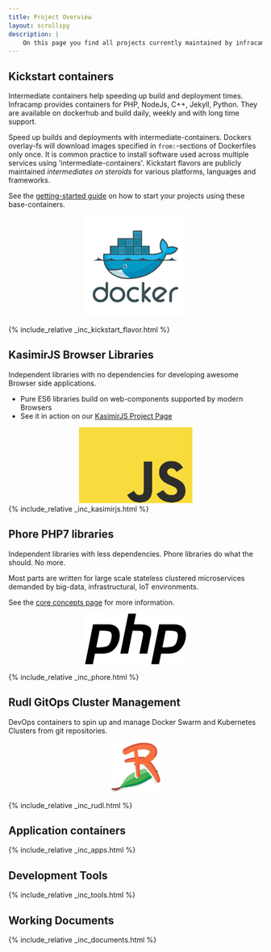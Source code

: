 ```yaml
---
title: Project Overview
layout: scrollspy
description: |
    On this page you find all projects currently maintained by infracamp.
---
```



## Kickstart containers

Intermediate containers help speeding up build and deployment times. Infracamp provides containers
for PHP, NodeJs, C++, Jekyll, Python. They are available on dockerhub and build daily, weekly and
with long time support.

<div class="row">
<div class="col-7" markdown="1">

Speed up builds and deployments with intermediate-containers. Dockers overlay-fs will
download images specified in `from:`-sections of Dockerfiles only once. It is common practice to install software used across multiple
services using 'intermediate-containers'. Kickstart flavors are publicly maintained *intermediates on steroids* for various
platforms, languages and frameworks.

See the [getting-started guide](/getting-started) on how to start your projects using these base-containers.

</div>
<div class="col-5" style="text-align: center" markdown="1">
<img src="logo-docker.png" alt="docker" style="height:200px">
</div>
</div>


{% include_relative _inc_kickstart_flavor.html %}


## KasimirJS Browser Libraries

<div class="row">
<div class="col-7" markdown="1">

Independent libraries with no dependencies for developing awesome Browser side applications. 

- Pure ES6 libraries build on web-components supported by modern Browsers
- See it in action on our [KasimirJS Project Page](https://kasimirjs.infracamp.org)

</div>
<div class="col-5" style="text-align: center" markdown="1">
<img src="js-es6.logo.jpg" alt="es6" style="height:150px">
</div>
</div>
{% include_relative _inc_kasimirjs.html %}

## Phore PHP7 libraries

<div class="row">
<div class="col-7" markdown="1">

Independent libraries with less dependencies. Phore libraries do what the should. 
No more.

Most parts are written for large scale stateless clustered microservices demanded by
big-data, infrastructural, IoT environments.

See the [core concepts page](phore/concepts/) for more information.

</div>
<div class="col-5" style="text-align: center" markdown="1">
<img src="logo-php.png" alt="docker" style="height:100px">
</div>
</div>



{% include_relative _inc_phore.html %}

## Rudl GitOps Cluster Management

<div class="row">
<div class="col-7" markdown="1">

DevOps containers to spin up and manage Docker Swarm and
Kubernetes Clusters from git repositories.

</div>
<div class="col-5" style="text-align: center" markdown="1">
<img src="logo-rudl.png" alt="rudl" style="height:100px">
</div>
</div>

{% include_relative _inc_rudl.html %}

## Application containers

{% include_relative _inc_apps.html %}

## Development Tools

{% include_relative _inc_tools.html %}


## Working Documents 

{% include_relative _inc_documents.html %}


